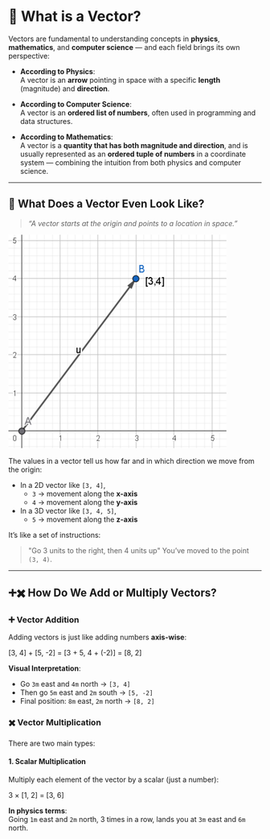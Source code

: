 # 📐 What is a Vector?

Vectors are fundamental to understanding concepts in **physics**, **mathematics**, and **computer science** — and each field brings its own perspective:

- **According to Physics**:  
  A vector is an **arrow** pointing in space with a specific **length** (magnitude) and **direction**.

- **According to Computer Science**:  
  A vector is an **ordered list of numbers**, often used in programming and data structures.

- **According to Mathematics**:  
  A vector is a **quantity that has both magnitude and direction**, and is usually represented as an **ordered tuple of numbers** in a coordinate system — combining the intuition from both physics and computer science.

---

## 🧭 What Does a Vector Even Look Like?

> _“A vector starts at the origin and points to a location in space.”_

![Vector Example](./assets/Vector%20Exp.png)

The values in a vector tell us how far and in which direction we move from the origin:

- In a 2D vector like `[3, 4]`,  
  - `3` → movement along the **x-axis**  
  - `4` → movement along the **y-axis**
- In a 3D vector like `[3, 4, 5]`,  
  - `5` → movement along the **z-axis**

It’s like a set of instructions:  
> "Go 3 units to the right, then 4 units up" You’ve moved to the point `(3, 4)`.

---

## ➕✖️ How Do We Add or Multiply Vectors?

### ➕ **Vector Addition**

Adding vectors is just like adding numbers **axis-wise**:

[3, 4] + [5, -2] = [3 + 5, 4 + (-2)] = [8, 2]


**Visual Interpretation**:  
- Go `3m` east and `4m` north → `[3, 4]`
- Then go `5m` east and `2m` south → `[5, -2]`  
- Final position: `8m` east, `2m` north → `[8, 2]`

### ✖️ **Vector Multiplication**

There are two main types:

#### 1. **Scalar Multiplication**

Multiply each element of the vector by a scalar (just a number):

3 × [1, 2] = [3, 6]


**In physics terms**:  
Going `1m` east and `2m` north, 3 times in a row, lands you at `3m` east and `6m` north.